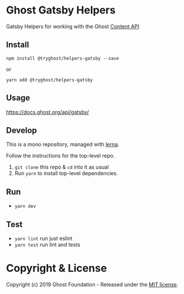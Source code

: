 # Ghost Gatsby Helpers

Gatsby Helpers for working with the Ghost [Content API](https://docs.ghost.org/api/content/)

## Install

`npm install @tryghost/helpers-gatsby --save`

or

`yarn add @tryghost/helpers-gatsby`


## Usage

https://docs.ghost.org/api/gatsby/

## Develop

This is a mono repository, managed with [lerna](https://lernajs.io/).

Follow the instructions for the top-level repo.
1. `git clone` this repo & `cd` into it as usual
2. Run `yarn` to install top-level dependencies.


## Run

- `yarn dev`


## Test

- `yarn lint` run just eslint
- `yarn test` run lint and tests




# Copyright & License

Copyright (c) 2019 Ghost Foundation - Released under the [MIT license](LICENSE).
